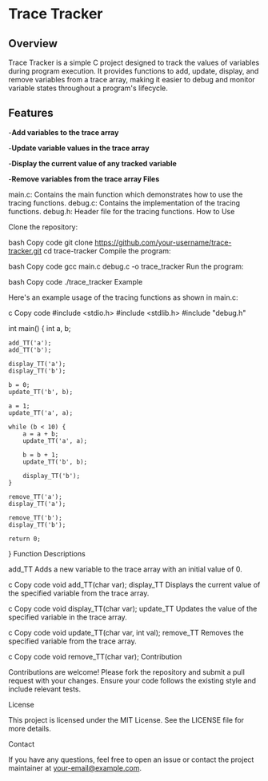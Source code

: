 
# Trace Tracker

## Overview

Trace Tracker is a simple C project designed to track the values of variables during program execution. It provides functions to add, update, display, and remove variables from a trace array, making it easier to debug and monitor variable states throughout a program's lifecycle.

## Features

-**Add variables to the trace array**

-**Update variable values in the trace array**

-**Display the current value of any tracked variable**

-**Remove variables from the trace array
Files**

main.c: Contains the main function which demonstrates how to use the tracing functions.
debug.c: Contains the implementation of the tracing functions.
debug.h: Header file for the tracing functions.
How to Use

Clone the repository:

bash
Copy code
git clone https://github.com/your-username/trace-tracker.git
cd trace-tracker
Compile the program:

bash
Copy code
gcc main.c debug.c -o trace_tracker
Run the program:

bash
Copy code
./trace_tracker
Example

Here's an example usage of the tracing functions as shown in main.c:

c
Copy code
#include <stdio.h>
#include <stdlib.h>
#include "debug.h"

int main() {
    int a, b;

    add_TT('a');
    add_TT('b');

    display_TT('a');
    display_TT('b');

    b = 0;
    update_TT('b', b);

    a = 1;
    update_TT('a', a);

    while (b < 10) {
        a = a + b;
        update_TT('a', a);

        b = b + 1;
        update_TT('b', b);

        display_TT('b');
    }

    remove_TT('a');
    display_TT('a');

    remove_TT('b');
    display_TT('b');

    return 0;
}
Function Descriptions

add_TT
Adds a new variable to the trace array with an initial value of 0.

c
Copy code
void add_TT(char var);
display_TT
Displays the current value of the specified variable from the trace array.

c
Copy code
void display_TT(char var);
update_TT
Updates the value of the specified variable in the trace array.

c
Copy code
void update_TT(char var, int val);
remove_TT
Removes the specified variable from the trace array.

c
Copy code
void remove_TT(char var);
Contribution

Contributions are welcome! Please fork the repository and submit a pull request with your changes. Ensure your code follows the existing style and include relevant tests.

License

This project is licensed under the MIT License. See the LICENSE file for more details.

Contact

If you have any questions, feel free to open an issue or contact the project maintainer at your-email@example.com.
